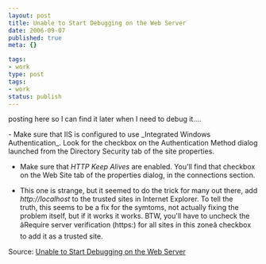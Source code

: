 ```yaml
---
layout: post
title: Unable to Start Debugging on the Web Server
date: 2006-09-07
published: true
meta: {}

tags:
- work
type: post
tags:
- work
status: publish
---
```



posting here so I can find it later when I need to debug it....

 <!-- blockquote  -->  - Make sure that IIS is configured to use _Integrated Windows Authentication_. Look for the checkbox on the Authentication Method dialog launched from the Directory Security tab of the site properties.

- Make sure that _HTTP Keep Alives_ are enabled. You'll find that checkbox on the Web Site tab of the properties dialog, in the connections section.

- This one is strange, but it seemed to do the trick for many out there, add <i>http://localhost</i> to the trusted sites in Internet Explorer. To tell the truth, this seems to be a fix for the symtoms, not actually fixing the problem itself, but if it works it works. BTW, you'll have to uncheck the âRequire server verification (https:) for all sites in this zoneâ checkbox to add it as a trusted site.

<!-- endblockquote  -->

Source: [Unable to Start Debugging on the Web Server](http://ryanfarley.com/blog/archive/2005/08/23/8540.aspx)

